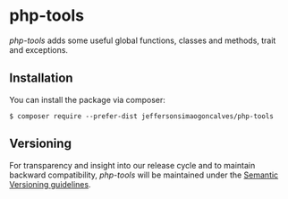 # php-tools

*php-tools* adds some useful global functions, classes and methods, trait and exceptions.  

## Installation
You can install the package via composer:

    $ composer require --prefer-dist jeffersonsimaogoncalves/php-tools

## Versioning
For transparency and insight into our release cycle and to maintain backward
compatibility, *php-tools* will be maintained under the
[Semantic Versioning guidelines](http://semver.org).
